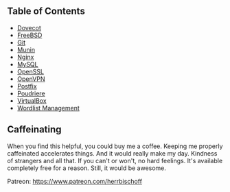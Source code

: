 ## Table of Contents

- [Dovecot](dovecot.md)
- [FreeBSD](freebsd.md)
- [Git](git.md)
- [Munin](munin.md)
- [Nginx](nginx.md)
- [MySQL](mysql.md)
- [OpenSSL](openssl.md)
- [OpenVPN](openvpn.md)
- [Postfix](postfix.md)
- [Poudriere](poudriere-armv6-howto.md)
- [VirtualBox](virtualbox.md)
- [Wordlist Management](wordlists.md)

## Caffeinating

When you find this helpful, you could buy me a coffee. Keeping me properly caffeinated accelerates things. And it would really make my day. Kindness of strangers and all that. If you can't or won't, no hard feelings. It's available completely free for a reason. Still, it would be awesome.

Patreon: https://www.patreon.com/herrbischoff
